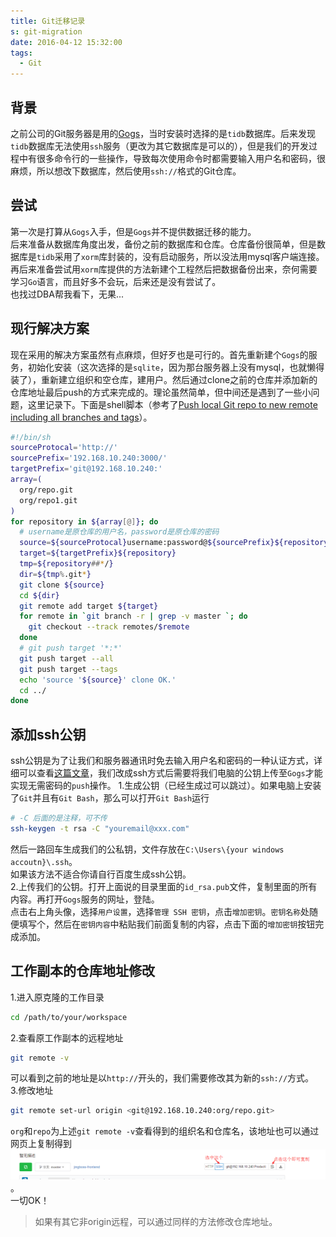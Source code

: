 ```yaml
---
title: Git迁移记录
s: git-migration
date: 2016-04-12 15:32:00
tags:
  - Git
---
```

## 背景
之前公司的Git服务器是用的[Gogs](https://gogs.io/)，当时安装时选择的是`tidb`数据库。后来发现`tidb`数据库无法使用`ssh`服务（更改为其它数据库是可以的），但是我们的开发过程中有很多命令行的一些操作，导致每次使用命令时都需要输入用户名和密码，很麻烦，所以想改下数据库，然后使用`ssh://`格式的Git仓库。
## 尝试
第一次是打算从`Gogs`入手，但是`Gogs`并不提供数据迁移的能力。  
后来准备从数据库角度出发，备份之前的数据库和仓库。仓库备份很简单，但是数据库是`tidb`采用了`xorm`库封装的，没有启动服务，所以没法用mysql客户端连接。  
再后来准备尝试用`xorm`库提供的方法新建个工程然后把数据备份出来，奈何需要学习`Go`语言，而且好多不会玩，后来还是没有尝试了。  
也找过DBA帮我看下，无果...  
## 现行解决方案
现在采用的解决方案虽然有点麻烦，但好歹也是可行的。首先重新建个`Gogs`的服务，初始化安装（这次选择的是`sqlite`，因为那台服务器上没有mysql，也就懒得装了），重新建立组织和空仓库，建用户。然后通过clone之前的仓库并添加新的仓库地址最后push的方式来完成的。理论虽然简单，但中间还是遇到了一些小问题，这里记录下。下面是shell脚本（参考了[Push local Git repo to new remote including all branches and tags](http://stackoverflow.com/questions/6865302/push-local-git-repo-to-new-remote-including-all-branches-and-tags)）。
```bash
#!/bin/sh
sourceProtocal='http://'
sourcePrefix='192.168.10.240:3000/'
targetPrefix='git@192.168.10.240:'
array=(
  org/repo.git
  org/repo1.git
)
for repository in ${array[@]}; do
  # username是原仓库的用户名，password是原仓库的密码
  source=${sourceProtocal}username:password@${sourcePrefix}${repository}
  target=${targetPrefix}${repository}
  tmp=${repository##*/}
  dir=${tmp%.git*}
  git clone ${source}
  cd ${dir}
  git remote add target ${target}
  for remote in `git branch -r | grep -v master `; do
    git checkout --track remotes/$remote
  done
  # git push target '*:*'
  git push target --all
  git push target --tags
  echo 'source '${source}' clone OK.'
  cd ../
done
```
## 添加ssh公钥
ssh公钥是为了让我们和服务器通讯时免去输入用户名和密码的一种认证方式，详细可以查看[这篇文章](https://wiki.archlinux.org/index.php/SSH_keys_(%E7%AE%80%E4%BD%93%E4%B8%AD%E6%96%87))，我们改成ssh方式后需要将我们电脑的公钥上传至`Gogs`才能实现无需密码的`push`操作。
1.生成公钥（已经生成过可以跳过）。如果电脑上安装了`Git`并且有`Git Bash`，那么可以打开`Git Bash`运行
```bash
# -C 后面的是注释，可不传
ssh-keygen -t rsa -C "youremail@xxx.com"
```
然后一路回车生成我们的公私钥，文件存放在`C:\Users\{your windows accoutn}\.ssh`。  
如果该方法不适合你请自行百度生成ssh公钥。  
2.上传我们的公钥。打开上面说的目录里面的`id_rsa.pub`文件，复制里面的所有内容。再打开`Gogs`服务的网址，登陆。  
点击右上角头像，选择`用户设置`，选择`管理 SSH 密钥`，点击`增加密钥`。`密钥名称`处随便填写个，然后在`密钥内容`中粘贴我们前面复制的内容，点击下面的`增加密钥`按钮完成添加。
## 工作副本的仓库地址修改
1.进入原克隆的工作目录
```bash
cd /path/to/your/workspace
```
2.查看原工作副本的远程地址
```bash
git remote -v
```
可以看到之前的地址是以`http://`开头的，我们需要修改其为新的`ssh://`方式。  
3.修改地址
```bash
git remote set-url origin <git@192.168.10.240:org/repo.git>
```
`org`和`repo`为上述`git remote -v`查看得到的组织名和仓库名，该地址也可以通过网页上复制得到
![Gogs ssh](/images/git/gogs-ssh.png)。  
一切OK！  
> 如果有其它非origin远程，可以通过同样的方法修改仓库地址。
